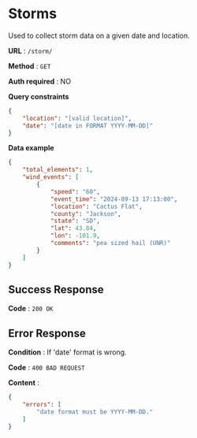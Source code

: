 # Storms

Used to collect storm data on a given date and location.

**URL** : `/storm/`

**Method** : `GET`

**Auth required** : NO

**Query constraints**

```json
{
    "location": "[valid location]",
    "date": "[date in FORMAT YYYY-MM-DD]"
}
```

**Data example**

```json
{
    "total_elements": 1,
    "wind_events": [
        {
            "speed": "60",
            "event_time": "2024-09-13 17:13:00",
            "location": "Cactus Flat",
            "county": "Jackson",
            "state": "SD",
            "lat": 43.84,
            "lon": -101.9,
            "comments": "pea sized hail (UNR)"
        }
    ]
}
```

## Success Response

**Code** : `200 OK`

## Error Response

**Condition** : If 'date' format is wrong.

**Code** : `400 BAD REQUEST`

**Content** :

```json
{
    "errors": [
        "date format must be YYYY-MM-DD."
    ]
}
```